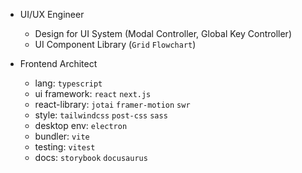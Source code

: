 - UI/UX Engineer
  - Design for UI System (Modal Controller, Global Key Controller)
  - UI Component Library (`Grid` `Flowchart`)

- Frontend Architect
  - lang: `typescript`
  - ui framework: `react` `next.js`
  - react-library: `jotai` `framer-motion` `swr`
  - style: `tailwindcss` `post-css` `sass`
  - desktop env: `electron`
  - bundler: `vite`
  - testing: `vitest`
  - docs: `storybook` `docusaurus`
